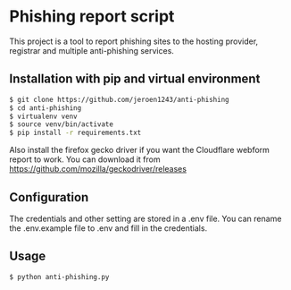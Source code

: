 # Phishing report script
This project is a tool to report phishing sites to the hosting provider, registrar and multiple anti-phishing services.

## Installation with pip and virtual environment
``` bash
$ git clone https://github.com/jeroen1243/anti-phishing
$ cd anti-phishing
$ virtualenv venv
$ source venv/bin/activate
$ pip install -r requirements.txt
```
Also install the firefox gecko driver if you want the Cloudflare webform report to work. You can download it from https://github.com/mozilla/geckodriver/releases

## Configuration
The credentials and other setting are stored in a .env file. You can rename the .env.example file to .env and fill in the credentials.

## Usage
``` bash
$ python anti-phishing.py
```

